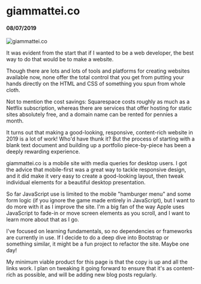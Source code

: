 # giammattei.co

#### 08/07/2019

![giammattei.co](assets/images/giammattei-co-cover.png)

It was evident from the start that if I wanted to be a web developer, the best way to do that would be to make a website.

Though there are lots and lots of tools and platforms for creating websites available now, none offer the total control that you get from putting your hands directly on the HTML and CSS of something you spun from whole cloth.

Not to mention the cost savings: Squarespace costs roughly as much as a Netflix subscription, whereas there are services that offer hosting for static sites absolutely free, and a domain name can be rented for pennies a month.

It turns out that making a good-looking, responsive, content-rich website in 2019 is a lot of work! Who'd have thunk it? But the process of starting with a blank text document and building up a portfolio piece-by-piece has been a deeply rewarding experience.

giammattei.co is a mobile site with media queries for desktop users. I got the advice that mobile-first was a great way to tackle responsive design, and it did make it very easy to create a good-looking layout, then tweak individual elements for a beautiful desktop presentation.

So far JavaScript use is limited to the mobile "hamburger menu" and some form logic (if you ignore the game made entirely in JavaScript), but I want to do more with it as I improve the site. I'm a big fan of the way Apple uses JavaScript to fade-in or move screen elements as you scroll, and I want to learn more about that as I go.

I've focused on learning fundamentals, so no dependencies or frameworks are currently in use. If I decide to do a deep dive into Bootstrap or something similar, it might be a fun project to refactor the site. Maybe one day!

My minimum viable product for this page is that the copy is up and all the links work. I plan on tweaking it going forward to ensure that it's as content-rich as possible, and will be adding new blog posts regularly.
